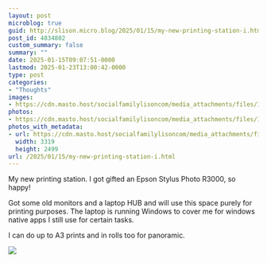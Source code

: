 ```yaml
---
layout: post
microblog: true
guid: http://slison.micro.blog/2025/01/15/my-new-printing-station-i.html
post_id: 4834802
custom_summary: false
summary: ""
date: 2025-01-15T09:07:51-0000
lastmod: 2025-01-23T13:00:42-0000
type: post
categories:
- "Thoughts"
images:
- https://cdn.masto.host/socialfamilylisoncom/media_attachments/files/113/831/571/365/402/169/original/c078a25da7c6fe3d.jpg
photos:
- https://cdn.masto.host/socialfamilylisoncom/media_attachments/files/113/831/571/365/402/169/original/c078a25da7c6fe3d.jpg
photos_with_metadata:
- url: https://cdn.masto.host/socialfamilylisoncom/media_attachments/files/113/831/571/365/402/169/original/c078a25da7c6fe3d.jpg
  width: 3319
  height: 2499
url: /2025/01/15/my-new-printing-station-i.html
---
```

<p>My new printing station. I got gifted an Epson Stylus Photo R3000, so happy!</p><p>Got some old monitors and a laptop HUB and will use this space purely for printing purposes. The laptop is running Windows to cover me for windows native apps I still use for certain tasks.</p><p>I can do up to A3 prints and in rolls too for panoramic.</p><p><img src="https://cdn.masto.host/socialfamilylisoncom/media_attachments/files/113/831/571/365/402/169/original/c078a25da7c6fe3d.jpg">
